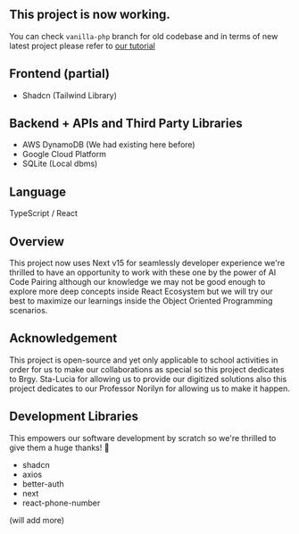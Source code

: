 ## This project is now working.

You can check `vanilla-php` branch for old codebase and in terms of new latest project please refer to [our tutorial](./TUTS.md)

## Frontend (partial)

- Shadcn (Tailwind Library)

## Backend + APIs and Third Party Libraries

- AWS DynamoDB (We had existing here before)
- Google Cloud Platform
- SQLite (Local dbms)

## Language
TypeScript / React

## Overview

This project now uses Next v15 for seamlessly developer experience we're thrilled to have an opportunity to work with these one by the power of AI Code Pairing although our knowledge we may not be good enough to explore more deep concepts inside React Ecosystem but we will try our best to maximize our learnings inside the Object Oriented Programming scenarios.

## Acknowledgement

This project is open-source and yet only applicable to school activities in order for us to make our collaborations as special so this project dedicates to Brgy. Sta-Lucia for allowing us to provide our digitized solutions also this project dedicates to our Professor Norilyn for allowing us to make it happen.

## Development Libraries

This empowers our software development by scratch so we're thrilled to give them a huge thanks! 🌟

- shadcn
- axios
- better-auth
- next
- react-phone-number

(will add more)